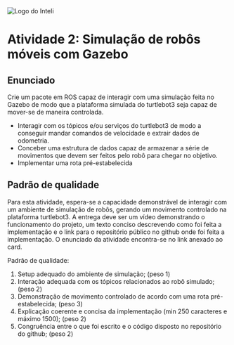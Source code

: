 <img src="../assets/logo-inteli.png" alt="Logo do Inteli"/>

# Atividade 2: Simulação de robôs móveis com Gazebo

## Enunciado

Crie um pacote em ROS capaz de interagir com uma simulação feita no Gazebo de modo que a plataforma simulada do turtlebot3 seja capaz de mover-se de maneira controlada.
- Interagir com os tópicos e/ou serviços do turtlebot3 de modo a conseguir mandar comandos de velocidade e extrair dados de odometria.
- Conceber uma estrutura de dados capaz de armazenar a série de movimentos que devem ser feitos pelo robô para chegar no objetivo.
- Implementar uma rota pré-estabelecida

## Padrão de qualidade

Para esta atividade, espera-se a capacidade demonstrável de interagir com um ambiente de simulação de robôs, gerando um movimento controlado na plataforma turtlebot3. A entrega deve ser um vídeo demonstrando o funcionamento do projeto, um texto conciso descrevendo como foi feita a implementação e o link para o repositório público no github onde foi feita a implementação. O enunciado da atividade encontra-se no link anexado ao card.

Padrão de qualidade:

1. Setup adequado do ambiente de simulação; (peso 1)
2. Interação adequada com os tópicos relacionados ao robô simulado; (peso 2)
3. Demonstração de movimento controlado de acordo com uma rota pré-estabelecida; (peso 3)
4. Explicação coerente e concisa da implementação (min 250 caracteres e máximo 1500); (peso 2)
5. Congruência entre o que foi escrito e o código disposto no repositório do github; (peso 2)
